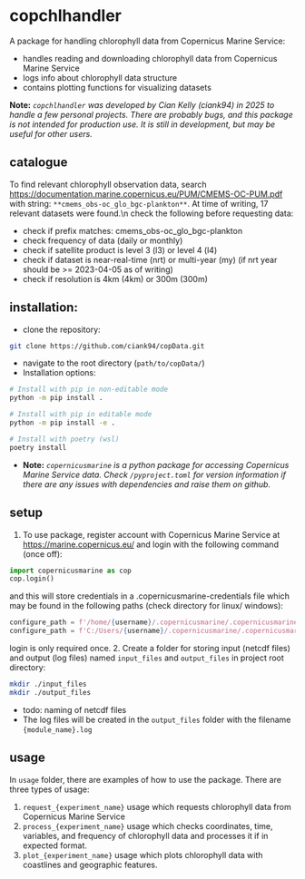 # copchlhandler
A package for handling chlorophyll data from Copernicus Marine Service:
-  handles reading and downloading chlorophyll data from Copernicus Marine Service
-  logs info about chlorophyll data structure
-  contains plotting functions for visualizing datasets

**Note:**
*`copchlhandler` was developed by Cian Kelly (ciank94) in 2025 to handle a few personal projects. There are probably bugs, and this package is not intended for production use. It is still in development, but may be useful for other users.*

## catalogue
To find relevant chlorophyll observation data, search https://documentation.marine.copernicus.eu/PUM/CMEMS-OC-PUM.pdf with string: 
`**cmems_obs-oc_glo_bgc-plankton**`. At time of writing, 17 relevant datasets were found.\n
check the following before requesting data:
-  check if prefix matches: cmems_obs-oc_glo_bgc-plankton
-  check frequency of data (daily or monthly)
-  check if satellite product is level 3 (l3) or level 4 (l4)
-  check if dataset is near-real-time (nrt) or multi-year (my) (if nrt year should be >= 2023-04-05 as of writing)
- check if resolution is 4km (4km) or 300m (300m)

## installation:
-  clone the repository:
```bash
git clone https://github.com/ciank94/copData.git
```
-  navigate to the root directory (`path/to/copData/`)
-  Installation options:
  ```bash
  # Install with pip in non-editable mode
  python -m pip install .
  
  # Install with pip in editable mode
  python -m pip install -e .
  
  # Install with poetry (wsl)
  poetry install
  ```
-  **Note:**
*`copernicusmarine` is a python package for accessing Copernicus Marine Service data. Check `/pyproject.toml` for version information if there are any issues with dependencies and raise them on github.*

## setup
1. To use package, register account with Copernicus Marine Service at https://marine.copernicus.eu/ and login with the following command (once off):
```python
import copernicusmarine as cop
cop.login()
```
and this will store credentials in a .copernicusmarine-credentials file which may be found in the following paths (check directory for linux/ windows):
```python
configure_path = f'/home/{username}/.copernicusmarine/.copernicusmarine-credentials' # wsl/linux
configure_path = f'C:/Users/{username}/.copernicusmarine/.copernicusmarine-credentials' # windows
```
login is only required once.
2. Create a folder for storing input (netcdf files) and output (log files) named `input_files` and `output_files` in project root directory:
```bash
mkdir ./input_files
mkdir ./output_files
```	
- todo: naming of netcdf files
- The log files will be created in the `output_files` folder with the filename `{module_name}.log`

## usage
In `usage` folder, there are examples of how to use the package. There are three types of usage:
1. `request_{experiment_name}` usage which requests chlorophyll data from Copernicus Marine Service
2. `process_{experiment_name}` usage which checks coordinates, time, variables, and frequency of chlorophyll data and processes it if in expected format.
3. `plot_{experiment_name}` usage which plots chlorophyll data with coastlines and geographic features.



